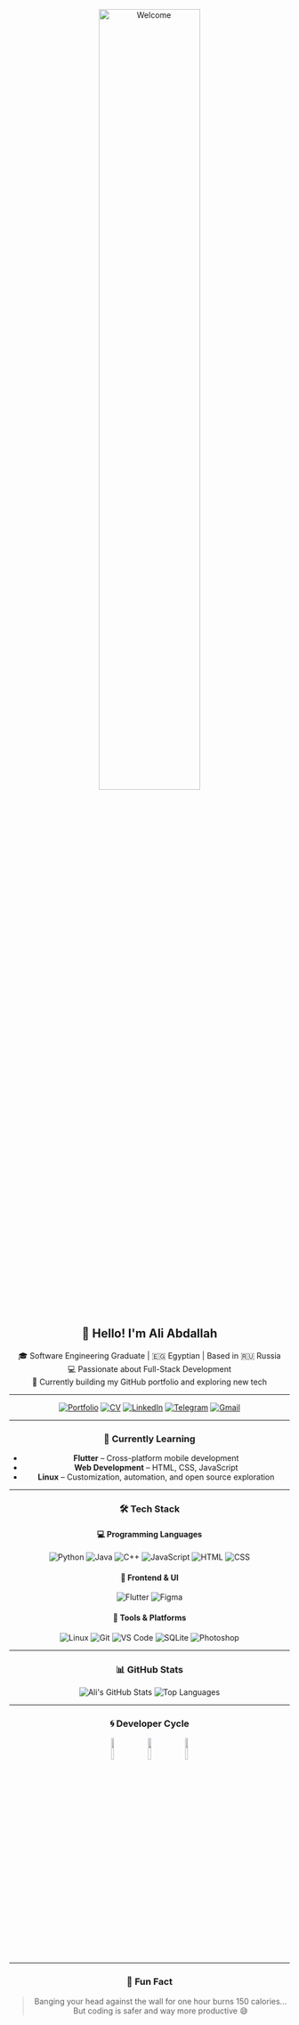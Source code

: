 <div align="center">

<img src="https://github.com/SP-XD/SP-XD/blob/main/images/hellocoders_rounded.gif?raw=true" alt="Welcome" width="60%"/>

## 👋 Hello! I'm Ali Abdallah  
🎓 Software Engineering Graduate | 🇪🇬 Egyptian | Based in 🇷🇺 Russia  
💻 Passionate about Full-Stack Development  
🚀 Currently building my GitHub portfolio and exploring new tech

---

<div align="center">
  
[![Portfolio](https://img.shields.io/badge/Portfolio-%2300C897?style=for-the-badge&logo=github&logoColor=white)](https://port-ai-folio-builder.lovable.app/#contact)
[![CV](https://img.shields.io/badge/CV-Europass-blue?style=for-the-badge&logo=read-the-docs&logoColor=white)](https://europa.eu/europass/eportfolio/api/eprofile/shared-profile/+ali+-+abdallah/a3e147bf-316d-4024-ba36-9a6822065b6d?view=html)
[![LinkedIn](https://img.shields.io/badge/LinkedIn-%230077B5?style=for-the-badge&logo=linkedin&logoColor=white)](https://www.linkedin.com/in/ali-abdallah-16064a319/)
[![Telegram](https://img.shields.io/badge/Telegram-2CA5E0?style=for-the-badge&logo=telegram&logoColor=white)](https://t.me/Ali_charlie)
[![Gmail](https://img.shields.io/badge/Gmail-D14836?style=for-the-badge&logo=gmail&logoColor=white)](mailto:ali.abdallah.badr11@gmail.com)

</div>

---

### 🧠 Currently Learning
- **Flutter** – Cross-platform mobile development  
- **Web Development** – HTML, CSS, JavaScript  
- **Linux** – Customization, automation, and open source exploration  

---

### 🛠️ Tech Stack

#### 💻 Programming Languages
![Python](https://img.shields.io/badge/Python-%233776AB?style=flat&logo=python&logoColor=white)
![Java](https://img.shields.io/badge/Java-%23ED8B00?style=flat&logo=java&logoColor=white)
![C++](https://img.shields.io/badge/C++-%2300599C?style=flat&logo=c%2B%2B&logoColor=white)
![JavaScript](https://img.shields.io/badge/JavaScript-%23F7DF1E?style=flat&logo=javascript&logoColor=black)
![HTML](https://img.shields.io/badge/HTML5-%23E34F26?style=flat&logo=html5&logoColor=white)
![CSS](https://img.shields.io/badge/CSS3-%231572B6?style=flat&logo=css3&logoColor=white)

#### 🎨 Frontend & UI
![Flutter](https://img.shields.io/badge/Flutter-%2302569B?style=flat&logo=flutter&logoColor=white)
![Figma](https://img.shields.io/badge/Figma-%23F24E1E?style=flat&logo=figma&logoColor=white)

#### 🧰 Tools & Platforms
![Linux](https://img.shields.io/badge/Linux-%23FCC624?style=flat&logo=linux&logoColor=black)
![Git](https://img.shields.io/badge/Git-%23F05032?style=flat&logo=git&logoColor=white)
![VS Code](https://img.shields.io/badge/VS%20Code-%23007ACC?style=flat&logo=visual-studio-code&logoColor=white)
![SQLite](https://img.shields.io/badge/SQLite-%2307405E?style=flat&logo=sqlite&logoColor=white)
![Photoshop](https://img.shields.io/badge/Photoshop-%2331A8FF?style=flat&logo=adobephotoshop&logoColor=white)

---

### 📊 GitHub Stats

![Ali's GitHub Stats](https://github-readme-stats.vercel.app/api?username=alipkfr&show_icons=true&theme=radical)
![Top Languages](https://github-readme-stats.vercel.app/api/top-langs/?username=alipkfr&layout=compact&theme=radical)

---

### 🌀 Developer Cycle

<img src="https://raw.githubusercontent.com/Tarikul-Islam-Anik/Animated-Fluent-Emojis/master/Emojis/Smilies/Face%20with%20Spiral%20Eyes.png" width="10%" />
&nbsp;&nbsp;
<img src="https://raw.githubusercontent.com/Tarikul-Islam-Anik/Animated-Fluent-Emojis/master/Emojis/Smilies/Relieved%20Face.png" width="10%" />
&nbsp;&nbsp;
<img src="https://raw.githubusercontent.com/Tarikul-Islam-Anik/Animated-Fluent-Emojis/master/Emojis/Smilies/Astonished%20Face.png" width="10%" />

---

### 💬 Fun Fact
> Banging your head against the wall for one hour burns 150 calories...  
> But coding is safer and way more productive 😅

</div>
